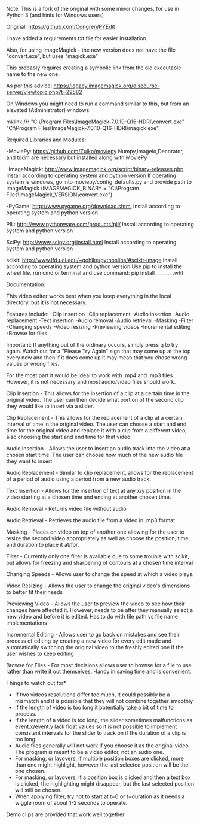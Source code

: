 Note: This is a fork of the original with some minor changes, for use in Python 3 (and hints for Windows users)

Original: https://github.com/Congren/PYEdit

I have added a requirements.txt file for easier installation.

Also, for using ImageMagick - the new version does not have the file "convert.exe", but uses "magick.exe"

This probably requires creating a symbolic link from the old executable name to the new one.

As per this advice: https://legacy.imagemagick.org/discourse-server/viewtopic.php?t=29582

On Windows you might need to run a command similar to this, but from an elevated (Administrator) windows:

 mklink /H "C:\Program Files\ImageMagick-7.0.10-Q16-HDRI\convert.exe" "C:\Program Files\ImageMagick-7.0.10-Q16-HDRI\magick.exe"


Required Libraries and Modules:

-MoviePy: https://github.com/Zulko/moviepy
	Numpy,imageio,Decorator, and tqdm are necessary but installed along with MoviePy

-ImageMagick: http://www.imagemagick.org/script/binary-releases.php 
	Install according to operating system and python version
	If operating system is windows, go into moviepy/config_defaults.py and provide path to
	ImageMagick (IMAGEMAGICK_BINARY = "C:\\Program Files\\ImageMagick_VERSION\\convert.exe")

-PyGame: http://www.pygame.org/download.shtml
	Install according to operating system and python version

PIL: http://www.pythonware.com/products/pil/
	Install according to operating system and python version

SciPy: http://www.scipy.org/install.html
	Install according to operating system and python version

scikit: http://www.lfd.uci.edu/~gohlke/pythonlibs/#scikit-image
	Install according to operating system and python version
	Use pip to install the wheel file.
	run cmd or terminal and use command: pip install _______.whl

Documentation:

This video editor works best when you keep everything in the local directory, but it is not
necessary. 

Features include:
-Clip insertion
-Clip replacement
-Audio insertion
-Audio replacement
-Text insertion
-Audio removal
-Audio retrieval
-Masking
-Filter
-Changing speeds
-Video resizing
-Previewing videos
-Incremental editing
-Browse for files

Important: If anything out of the ordinary occurs, simply press q to try again.
Watch out for a "Please Try Again" sign that may come up at the top every now and then
if it does come up it may mean that you chose wrong values or wrong files.

For the most part it would be ideal to work with .mp4 and .mp3 files. However, it is not 
necessary and most audio/video files should work. 

Clip Insertion - This allows for the insertion of a clip at a certain time in the original
video. The user can then decide what portion of the second clip they would like to insert 
via a slider.

Clip Replacement - This allows for the replacement of a clip at a certain interval of time in
the original video. The user can choose a start and end time for the original video and replace it
with a clip from a different video, also choosing the start and end time for that video.

Audio Insertion - Allows the user to insert an audio track into the video at a chosen start time.
The user can choose how much of the new audio file they want to insert

Audio Replacement - Similar to clip replacement, allows for the replacement of a period of audio
using a period from a new audio track.

Text Insertion - Allows for the insertion of text at any x/y position in the video starting at a
chosen time and ending at another chosen time.

Audio Removal - Returns video file without audio

Audio Retrieval - Retrieves the audio file from a video in .mp3 format

Masking - Places on video on top of another one allowing for the user to resize the second video
appropriately as well as choose the position, time, and duration to place it at/for.

Filter - Currently only one filter is available due to some trouble with scikit, but allows for
freezing and sharpening of contours at a chosen time interval

Changing Speeds - Allows user to change the speed at which a video plays.

Video Resizing - Allows the user to change the original video's dimensions to better fit their needs

Previewing Video - Allows the user to preview the video to see how their changes have affected it. However,
needs to be after they manually select a new video and before it is edited. Has to do with file path vs file name implementations

Incremental Editing - Allows user to go back on mistakes and see their process of editing by creating a new video for
every edit made and automatically switching the original video to the freshly edited one if the user wishes to keep editing

Browse for Files - For most decisions allows user to browse for a file to use rather than write it out themselves. Handy in saving time
and is convenient.

Things to watch out for* 
- If two videos resolutions differ too much, it could possibly be a mismatch and it is possible that they will not combine together smoothly
- If the length of video is too long it potentially take a bit of time to process. 
- If the length of a video is too long, the slider sometimes malfunctions as event.x/event.y lack float values so it is not possible to implement
consistent intervals for the slider to track on if the duration of a clip is too long.
- Audio files generally will not work if you choose it as the original video. The program is meant to be a video editor, not an audio one.
- For masking, or layovers, if multiple position boxes are clicked, more than one might highlight, however the last selected position will be the one chosen.
- For masking, or layovers, if a position box is clicked and then a text box is clicked, the highlighting might disappear, but the last selected position will still be chosen.
- When applying filter, try not to start at t=0 or t=duration as it needs a wiggle room of about 1-2 seconds to operate.

Demo clips are provided that work well together 
